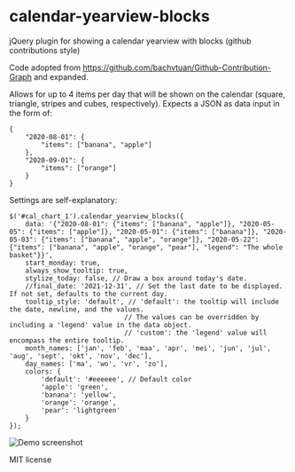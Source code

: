 # calendar-yearview-blocks
jQuery plugin for showing a calendar yearview with blocks (github contributions style)

Code adopted from https://github.com/bachvtuan/Github-Contribution-Graph and expanded.

Allows for up to 4 items per day that will be shown on the calendar (square, triangle, stripes and cubes, respectively).
Expects a JSON as data input in the form of:

    {
        "2020-08-01": {
            "items": ["banana", "apple"]
        }, 
        "2020-09-01": {
            "items": ["orange"]
        }
    }

Settings are self-explanatory:

    $('#cal_chart_1').calendar_yearview_blocks({
        data: '{"2020-08-01": {"items": ["banana", "apple"]}, "2020-05-05": {"items": ["apple"]}, "2020-05-01": {"items": ["banana"]}, "2020-05-03": {"items": ["banana", "apple", "orange"]}, "2020-05-22": {"items": ["banana", "apple", "orange", "pear"], "legend": "The whole basket"}}',
        start_monday: true,
        always_show_tooltip: true,
		stylize_today: false, // Draw a box around today's date.
		//final_date: '2021-12-31', // Set the last date to be displayed. If not set, defaults to the current day.
		tooltip_style: 'default', // 'default': the tooltip will include the date, newline, and the values.
                                 // The values can be overridden by including a 'legend' value in the data object.
                                 // 'custom': the 'legend' value will encompass the entire tooltip.
        month_names: ['jan', 'feb', 'maa', 'apr', 'mei', 'jun', 'jul', 'aug', 'sept', 'okt', 'nov', 'dec'],
        day_names: ['ma', 'wo', 'vr', 'zo'],
        colors: {
            'default': '#eeeeee', // Default color
            'apple': 'green',
            'banana': 'yellow',
            'orange': 'orange',
            'pear': 'lightgreen'
        }
    });

![Demo screenshot](https://i.ibb.co/SNPVw2q/calendar-yearview-blocks.jpg "Demo screenshot")

MIT license
